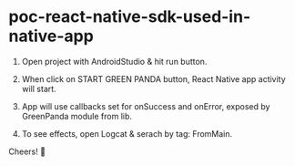 # poc-react-native-sdk-used-in-native-app

1. Open project with AndroidStudio & hit run button.

2. When click on START GREEN PANDA button, React Native app activity will start.  

3. App will use callbacks set for onSuccess and onError, exposed by GreenPanda module from lib.  

4. To see effects, open Logcat & serach by tag: FromMain.

Cheers! 🍺
